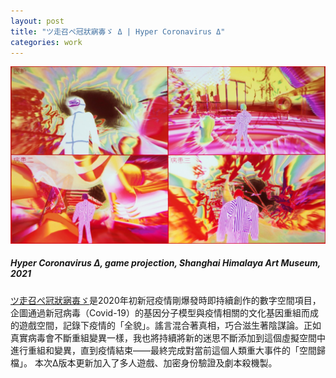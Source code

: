 ```yaml
---
layout: post
title: "ツ走召ぺ冠狀寎毐ゞ Δ | Hyper Coronavirus Δ"
categories: work
---
```

[![alt text](/assets/hyper-corona-virus-delta/featured.jpg "Hyper Coronavirus Δ, game projection, Shanghai Himalaya Art Museum, 2021")](/work/2021/10/16/hyper-corona-virus-delta.html)
##### _Hyper Coronavirus Δ_, game projection, Shanghai Himalaya Art Museum, 2021

[ツ走召ぺ冠狀寎毐ゞ](2020-03-03-hyper-corona-virus.md)是2020年初新冠疫情剛爆發時即持續創作的數字空間項目，企圖通過新冠病毒（Covid-19）的基因分子模型與疫情相關的文化基因重組而成的遊戲空間，記錄下疫情的「全貌」。謠言混合著真相，巧合滋生著陰謀論。正如真實病毒會不斷重組變異一樣，我也將持續將新的迷思不斷添加到這個虛擬空間中進行重組和變異，直到疫情結束——最終完成對當前這個人類重大事件的「空間歸檔」。
本次Δ版本更新加入了多人遊戲、加密身份驗證及劇本殺機製。
